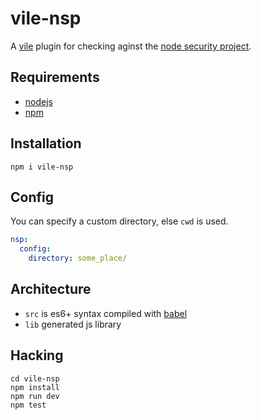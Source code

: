 # vile-nsp

A [vile](http://vile.io) plugin for checking aginst the [node security project](https://nodesecurity.io).

## Requirements

- [nodejs](http://nodejs.org)
- [npm](http://npmjs.org)

## Installation

    npm i vile-nsp

## Config

You can specify a custom directory, else `cwd` is used.

```yml
nsp:
  config:
    directory: some_place/
```

## Architecture

- `src` is es6+ syntax compiled with [babel](https://babeljs.io)
- `lib` generated js library

## Hacking

    cd vile-nsp
    npm install
    npm run dev
    npm test
